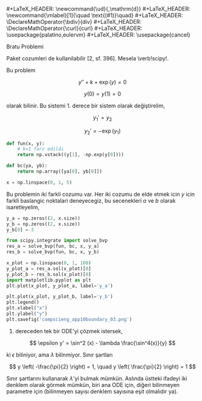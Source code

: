 #+LaTeX_HEADER: \newcommand{\ud}{\,\mathrm{d}}
#+LaTeX_HEADER: \newcommand{\mlabel}[1]{\quad \text{(#1)}\quad}
#+LaTeX_HEADER: \DeclareMathOperator{\bdiv}{div}
#+LaTeX_HEADER: \DeclareMathOperator{\curl}{curl}
#+LaTeX_HEADER: \usepackage{palatino,eulervm}
#+LaTeX_HEADER: \usepackage{cancel}

Bratu Problemi

Paket cozumleri de kullanilabilir [2, sf. 396]. Mesela \verb!scipy!.

Bu problem 

$$
y'' + k + \exp(y) = 0
$$

$$
y(0) = y(1) = 0
$$

olarak bilinir. Bu sistemi 1. derece bir sistem olarak değiştirelim,

$$
y_1' = y_2
$$

$$
y_2' = -\exp(y_1)
$$

```python
def fun(x, y):
    # k=1 farz edildi
    return np.vstack((y[1], -np.exp(y[0])))

def bc(ya, yb):
    return np.array([ya[0], yb[0]])

x = np.linspace(0, 1, 5)
```

Bu problemin iki farkli cozumu var. Her iki cozumu de elde etmek icin
$y$ icin farkli baslangic noktalari deneyecegiz, bu secenekleri $a$ ve
$b$ olarak isaretleyelim,

```python
y_a = np.zeros((2, x.size))
y_b = np.zeros((2, x.size))
y_b[0] = 3

from scipy.integrate import solve_bvp
res_a = solve_bvp(fun, bc, x, y_a)
res_b = solve_bvp(fun, bc, x, y_b)
```


```python
x_plot = np.linspace(0, 1, 100)
y_plot_a = res_a.sol(x_plot)[0]
y_plot_b = res_b.sol(x_plot)[0]
import matplotlib.pyplot as plt
plt.plot(x_plot, y_plot_a, label='y_a')

plt.plot(x_plot, y_plot_b, label='y_b')
plt.legend()
plt.xlabel("x")
plt.ylabel("y")
plt.savefig('compscieng_app10boundary_03.png')
```




1. dereceden tek bir ODE'yi çözmek istersek, 

$$
\epsilon y' = \sin^2 (x) - \lambda \frac{\sin^4(x)}{y}
$$

ki $\epsilon$ biliniyor, ama $\lambda$ bilinmiyor. Sınır şartları 

$$
y \left( -\frac{\pi}{2} \right) = 1, \quad
y \left( \frac{\pi}{2}  \right) = 1
$$

Sınır şartlarını kullanarak $\lambda$'yi bulmak mümkün. Aslında
üstteki ifadeyi iki denklem olarak görmek mümkün, biri ana ODE için,
diğeri bilinmeyen parametre için (bilinmeyen sayısı denklem sayısına
eşit olmalıdır ya). 



